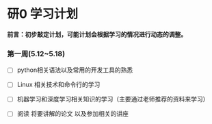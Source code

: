 # 研0 学习计划

**前言：初步敲定计划，可能计划会根据学习的情况进行动态的调整。**

### 第一周(5.12~5.18)

- [ ] python相关语法以及常用的开发工具的熟悉

- [ ] Linux 相关技术和命令行的学习

- [ ] 机器学习和深度学习相关知识的学习（主要通过老师推荐的资料来学习）

- [ ] 阅读 将要讲解的论文 以及参加相关的讲座

  

